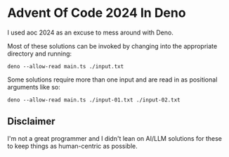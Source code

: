# Advent Of Code 2024 In Deno

I used aoc 2024 as an excuse to mess around with Deno.

Most of these solutions can be invoked by changing into the appropriate directory and running:
```
deno --allow-read main.ts ./input.txt
```
Some solutions require more than one input and are read in as positional arguments like so:
```
deno --allow-read main.ts ./input-01.txt ./input-02.txt
```
## Disclaimer

I'm not a great programmer and I didn't lean on AI/LLM solutions for these to keep things as human-centric as possible.